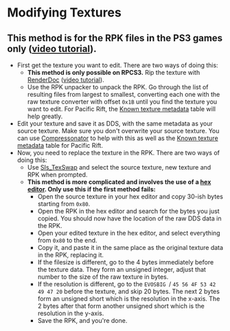 # Modifying Textures

## This method is for the RPK files in the PS3 games only ([video tutorial](https://youtu.be/4SSGGfZDP5c)).

- First get the texture you want to edit. There are two ways of doing this:
    - **This method is only possible on RPCS3.** Rip the texture with [RenderDoc](../General%20Resources/List%20of%20Tools.md#:~:text=debugging%20on%20PC.-,RenderDoc,-%2D%20Graphics%20debugging%20on) ([video tutorial](https://youtu.be/TvdxSIbPz0w)).
    - Use the RPK unpacker to unpack the RPK. Go through the list of resulting files from largest to smallest, converting each one with the raw texture converter with offset `0x1B` until you find the texture you want to edit. For Pacific Rift, the [Known texture metadata](../Game-specific%20Resources/Pacific%20Rift/Retail/Known%20texture%20metadata.md) table will help greatly.
- Edit your texture and save it as DDS, with the same metadata as your source texture. Make sure you don't overwrite your source texture. You can use [Compressonator](../General%20Resources/List%20of%20Tools.md#:~:text=them%20easily%20viewable.-,Compressonator,-%2D%20useful%20DDS%20tools) to help with this as well as the [Known texture metadata](../Game-specific%20Resources/Pacific%20Rift/Retail/Known%20texture%20metadata.md) table for Pacific Rift.
- Now, you need to replace the texture in the RPK. There are two ways of doing this:
    - Use [SIs_TexSwap](../General%20Resources/List%20of%20Tools.md#:~:text=RPCS3%20%2D%20PS3%20emulator.-,SIs_TexSwap,-%2D%20Small%20program%20which) and select the source texture, new texture and RPK when prompted.
    - **This method is more complicated and involves the use of a [hex editor](../General%20Resources/List%20of%20Tools.md#:~:text=010%20Editor%20%2D%20Hex%20editing.%20HxD%20is%20a%20good%20free%20alternative.). Only use this if the first method fails:**
        - Open the source texture in your hex editor and copy 30-ish bytes starting from `0x80`.
        - Open the RPK in the hex editor and search for the bytes you just copied. You should now have the location of the raw DDS data in the RPK.
        - Open your edited texture in the hex editor, and select everything from `0x80` to the end.
        - Copy it, and paste it in the same place as the original texture data in the RPK, replacing it.
        - If the filesize is different, go to the 4 bytes immediately before the texture data. They form an unsigned integer, adjust that number to the size of the raw texture in bytes.
        - If the resolution is different, go to the `EVOSBIG `/ `45 56 4F 53 42 49 47 20` before the texture, and skip 20 bytes. The next 2 bytes form an unsigned short which is the resolution in the x-axis. The 2 bytes after that form another unsigned short which is the resolution in the y-axis.
        - Save the RPK, and you're done.
